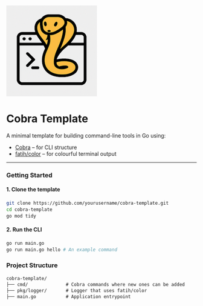 ![Cobra CLI Icon](Cobra-Template.png)

# Cobra Template

A minimal template for building command-line tools in Go using:

- [Cobra](https://github.com/spf13/cobra) – for CLI structure
- [fatih/color](https://github.com/fatih/color) – for colourful terminal output

---

### Getting Started

#### 1. Clone the template

```bash
git clone https://github.com/yourusername/cobra-template.git
cd cobra-template
go mod tidy
```

#### 2. Run the CLI
```bash
go run main.go
go run main.go hello # An example command
```

### Project Structure
```
cobra-template/
├── cmd/              # Cobra commands where new ones can be added
├── pkg/logger/       # Logger that uses fatih/color
├── main.go           # Application entrypoint
```
